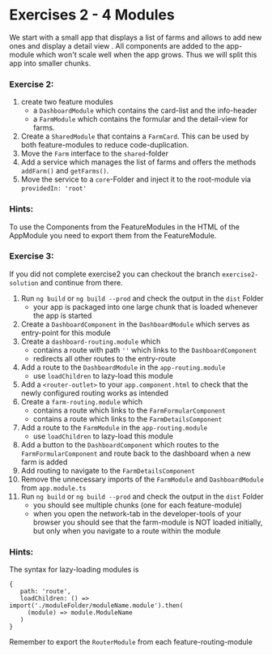 # Exercises 2 - 4 Modules

We start with a small app that displays a list of farms and allows to add new ones and display a detail view . All components are added to the app-module which won't scale well when the app grows. Thus we will split this app into smaller chunks.

### Exercise 2:
1. create two feature modules
   - a `DashboardModule` which contains the card-list and the info-header
   - a `FarmModule` which contains the formular and the detail-view for farms.
2. Create a `SharedModule` that contains a `FarmCard`. This can be used by both feature-modules to reduce code-duplication.
3. Move the `Farm` interface to the `shared`-folder   
4. Add a service which manages the list of farms and offers the methods `addFarm()` and `getFarms()`. 
5. Move the service to a `core`-Folder and inject it to the root-module via `providedIn: 'root'`

### Hints:
To use the Components from the FeatureModules in the HTML of the AppModule you need to export them from the FeatureModule.

### Exercise 3:
If you did not complete exercise2 you can checkout the branch `exercise2-solution` and continue from there.

1. Run `ng build` or `ng build --prod` and check the output in the `dist` Folder
    - your app is packaged into one large chunk that is loaded whenever the app is started
2. Create a `DashboardComponent` in the `DashboardModule` which serves as entry-point for this module
3. Create a `dashboard-routing.module` which
    - contains a route with path `''` which links to the `DashboardComponent`
    - redirects all other routes to the entry-route
4. Add a route to the `DashboardModule` in the `app-routing.module`
    - use `loadChildren` to lazy-load this module
5. Add a `<router-outlet>` to your `app.component.html` to check that the newly configured routing works as intended
6. Create a `farm-routing.module` which
    - contains a route which links to the `FarmFormularComponent`
    - contains a route which links to the `FarmDetailsComponent`
7. Add a route to the `FarmModule` in the `app-routing.module`
    - use `loadChildren` to lazy-load this module
8. Add a button to the `DashboardComponent` which routes to the `FarmFormularComponent` and route back to the dashboard when a new farm is added
9. Add routing to navigate to the `FarmDetailsComponent` 
10. Remove the unnecessary imports of the `FarmModule` and `DashboardModule` from `app.module.ts`
11. Run `ng build` or `ng build --prod` and check the output in the `dist` Folder
    - you should see multiple chunks (one for each feature-module)
    - when you open the network-tab in the developer-tools of your browser you should see that the farm-module is NOT loaded initially, but only when you navigate to a route within the module

### Hints:
The syntax for lazy-loading modules is 
```
{
   path: 'route',
   loadChildren: () => import('./moduleFolder/moduleName.module').then(
     (module) => module.ModuleName
   )
}
```

Remember to export the `RouterModule` from each feature-routing-module 
